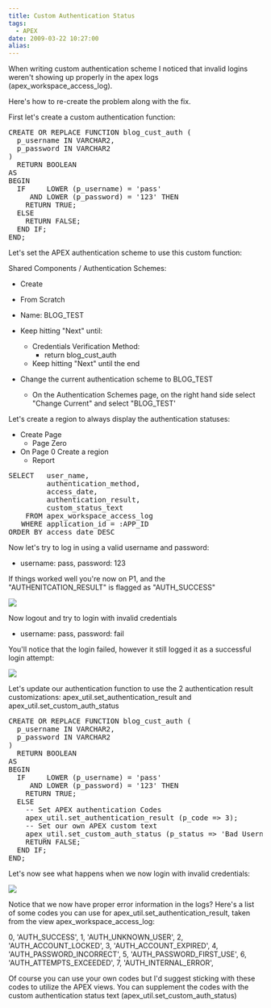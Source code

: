 ```yaml
---
title: Custom Authentication Status
tags:
  - APEX
date: 2009-03-22 10:27:00
alias:
---
```


When writing custom authentication scheme I noticed that invalid logins weren't showing up properly in the apex logs (apex_workspace_access_log).

Here's how to re-create the problem along with the fix.

First let's create a custom authentication function:
<pre class="brush: sql;">
CREATE OR REPLACE FUNCTION blog_cust_auth (
  p_username IN VARCHAR2,
  p_password IN VARCHAR2
)
  RETURN BOOLEAN
AS
BEGIN
  IF     LOWER (p_username) = 'pass'
     AND LOWER (p_password) = '123' THEN
    RETURN TRUE;
  ELSE
    RETURN FALSE;
  END IF;
END;
</pre>
Let's set the APEX authentication scheme to use this custom function:

Shared Components / Authentication Schemes:
- Create
- From Scratch
- Name: BLOG_TEST
- Keep hitting "Next" until: 
  - Credentials Verification Method:
    - return blog_cust_auth 
  - Keep hitting "Next" until the end

- Change the current authentication scheme to BLOG_TEST
  - On the Authentication Schemes page, on the right hand side select "Change Current" and select "BLOG_TEST'

Let's create a region to always display the authentication statuses:
- Create Page
  - Page Zero
- On Page 0 Create a region
  - Report
<pre class="brush: sql;">
SELECT   user_name,
         authentication_method,
         access_date,
         authentication_result,
         custom_status_text
    FROM apex_workspace_access_log
   WHERE application_id = :APP_ID
ORDER BY access_date DESC
</pre>
Now let's try to log in using a valid username and password:
- username: pass, password: 123

If things worked well you're now on P1, and the "AUTHENITCATION_RESULT" is flagged as "AUTH_SUCCESS"

[![](http://3.bp.blogspot.com/_33EF80fk9sM/ScZntp_wliI/AAAAAAAADnQ/PRaOCMBcJsc/s400/01_cust_auth_status.bmp)](http://3.bp.blogspot.com/_33EF80fk9sM/ScZntp_wliI/AAAAAAAADnQ/PRaOCMBcJsc/s1600-h/01_cust_auth_status.bmp)

Now logout and try to login with invalid credentials
- username: pass, password: fail

You'll notice that the login failed, however it still logged it as a successful login attempt:

[![](http://3.bp.blogspot.com/_33EF80fk9sM/ScZn4N5ScYI/AAAAAAAADnY/T6KZdkpFqyE/s400/02_cust_auth_status.bmp)](http://3.bp.blogspot.com/_33EF80fk9sM/ScZn4N5ScYI/AAAAAAAADnY/T6KZdkpFqyE/s1600-h/02_cust_auth_status.bmp)

Let's update our authentication function to use the 2 authentication result customizations:
apex_util.set_authentication_result and apex_util.set_custom_auth_status
<pre class="brush: sql;">
CREATE OR REPLACE FUNCTION blog_cust_auth (
  p_username IN VARCHAR2,
  p_password IN VARCHAR2
)
  RETURN BOOLEAN
AS
BEGIN
  IF     LOWER (p_username) = 'pass'
     AND LOWER (p_password) = '123' THEN
    RETURN TRUE;
  ELSE
    -- Set APEX authentication Codes
    apex_util.set_authentication_result (p_code => 3);
    -- Set our own APEX custom text
    apex_util.set_custom_auth_status (p_status => 'Bad Username');
    RETURN FALSE;
  END IF;
END;
</pre>
Let's now see what happens when we now login with invalid credentials:

[![](http://3.bp.blogspot.com/_33EF80fk9sM/ScZoFSUVHOI/AAAAAAAADng/rusi5Cp0TTc/s400/03_cust_auth_status.bmp)](http://3.bp.blogspot.com/_33EF80fk9sM/ScZoFSUVHOI/AAAAAAAADng/rusi5Cp0TTc/s1600-h/03_cust_auth_status.bmp)

Notice that we now have proper error information in the logs? Here's a list of some codes you can use for apex_util.set_authentication_result, taken from the view apex_workspace_access_log:

0, 'AUTH_SUCCESS',
1, 'AUTH_UNKNOWN_USER',
2, 'AUTH_ACCOUNT_LOCKED',
3, 'AUTH_ACCOUNT_EXPIRED',
4, 'AUTH_PASSWORD_INCORRECT',
5, 'AUTH_PASSWORD_FIRST_USE',
6, 'AUTH_ATTEMPTS_EXCEEDED',
7, 'AUTH_INTERNAL_ERROR',    

Of course you can use your own codes but I'd suggest sticking with these codes to utilize the APEX views. You can supplement the codes with the custom authentication status text (apex_util.set_custom_auth_status)